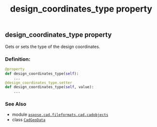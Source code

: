 ﻿---
title: design_coordinates_type property
second_title: Aspose.CAD for Python via .NET API References
description: 
type: docs
weight: 130
url: /python-net/aspose.cad.fileformats.cad.cadobjects/cadgeodata/design_coordinates_type/
is_root: false
---

## design_coordinates_type property


Gets or sets the type of the design coordinates.
### Definition:
```python
@property
def design_coordinates_type(self):
    ...
@design_coordinates_type.setter
def design_coordinates_type(self, value):
    ...
```

### See Also
* module [`aspose.cad.fileformats.cad.cadobjects`](../../)
* class [`CadGeoData`](/cad/python-net/aspose.cad.fileformats.cad.cadobjects/cadgeodata)
